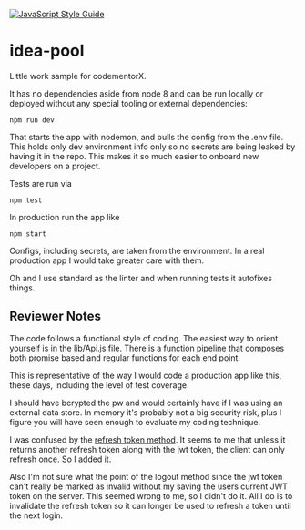 [![JavaScript Style Guide](https://cdn.rawgit.com/standard/standard/master/badge.svg)](https://github.com/standard/standard)

# idea-pool

Little work sample for codementorX.

It has no dependencies aside from node 8 and can be run locally or deployed without any special tooling or external dependencies: 

    npm run dev

That starts the app with nodemon, and pulls the config from the .env file.  This holds only  dev environment info only so no secrets are being leaked by having it in the repo. This makes it so much easier to onboard new developers on a project.

Tests are run via 

    npm test

In production run the app like

    npm start

Configs, including secrets, are taken from the environment. In a real production app I would take greater care with them. 

Oh and I use standard as the linter and when running tests it autofixes things.  

## Reviewer Notes 
The code follows a functional style of coding.  The easiest way to orient yourself is in the lib/Api.js file.  There is a function pipeline that composes both promise based and regular functions for each end point.

This is representative of the way I would code a production app like this, these days, including the level of test coverage.

I should have bcrypted the pw and would certainly have if I was using an external data store.  In memory it's probably not a big security risk, plus I figure you will have seen enough to evaluate my coding technique.


I was confused by the [refresh token method](https://small-project-api.herokuapp.com/api-docs#accesstokens-refresh-jwt).  It seems to me that unless it returns another refresh token along with the jwt token, the client can only refresh once.  So I added it.

Also I'm not sure what the point of the logout method since the jwt token can't really be marked as invalid without my saving the users current JWT token on the server.  This seemed wrong to me, so I didn't do it. All I do is to invalidate the refresh token so it can longer be used to refresh a token until the next login.
